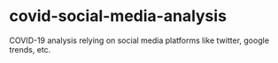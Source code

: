 # covid-social-media-analysis
COVID-19 analysis relying on social media platforms like twitter, google trends, etc.

